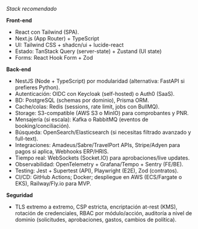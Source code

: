 *Stack recomendado*
<!-- Idea general sobre Stack Recomendado del proyecto -->


**Front-end**

* React con Tailwind (SPA).
* Next.js (App Router) + TypeScript
* UI: Tailwind CSS + shadcn/ui + lucide-react
* Estado: TanStack Query (server-state) + Zustand (UI state)
* Forms: React Hook Form + Zod


**Back-end**

* NestJS (Node + TypeScript) por modularidad (alternativa: FastAPI si prefieres Python).
* Autenticación: OIDC con Keycloak (self-hosted) o Auth0 (SaaS).
* BD: PostgreSQL (schemas por dominio), Prisma ORM.
* Cache/colas: Redis (sessions, rate limit, jobs con BullMQ).
* Storage: S3-compatible (AWS S3 o MinIO) para comprobantes y PNR.
* Mensajería (si escala): Kafka o RabbitMQ (eventos de booking/conciliación).
* Búsqueda: OpenSearch/Elasticsearch (si necesitas filtrado avanzado y full-text).
* Integraciones: Amadeus/Sabre/TravelPort APIs, Stripe/Adyen para pagos si aplica, Webhooks ERP/HRIS.
* Tiempo real: WebSockets (Socket.IO) para aprobaciones/live updates.
* Observabilidad: OpenTelemetry + Grafana/Tempo + Sentry (FE/BE).
* Testing: Jest + Supertest (API), Playwright (E2E), Zod (contratos).
* CI/CD: GitHub Actions; Docker; despliegue en AWS (ECS/Fargate o EKS), Railway/Fly.io para MVP.

**Seguridad**

* TLS extremo a extremo, CSP estricta, encriptación at-rest (KMS), rotación de credenciales, RBAC por módulo/acción, auditoría a nivel de dominio (solicitudes, aprobaciones, gastos, cambios de política).